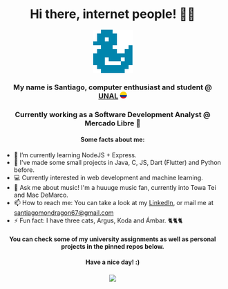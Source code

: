 **<h1 align='center'>Hi there, internet people! 👋🏾</h1>**

<p align="center">
    
  <img align='center' src='./images/logo.png'>
</p>

<h3 align='center'>My name is Santiago, computer enthusiast and student @ <a target='_blank' rel="noopener noreferrer" href='https://unal.edu.co'>UNAL</a> <img width=16 src='./images/flag.png'></h3>
<h3 align='center'>Currently working as a Software Development Analyst @ Mercado Libre 💪</h3>

**<h4 align="center">Some facts about me:</h4>**

- 🌱 I’m currently learning NodeJS + Express.
- 🌠 I've made some small projects in Java, C, JS, Dart (Flutter) and Python before.
- 💻 Currently interested in web development and machine learning.
- 💬 Ask me about music! I'm a huuuge music fan, currently into Towa Tei and Mac DeMarco.
- 📫 How to reach me: You can take a look at my [LinkedIn](https://www.linkedin.com/in/smondragong), or mail me at santiagomondragon67@gmail.com
- ⚡ Fun fact: I have three cats, Argus, Koda and Ámbar. 🐈🐈🐈

**<h4 align="center">You can check some of my university assignments as well as personal projects in the pinned repos below.</h4>**

**<h4 align="center">Have a nice day! :)</h4>**

<p align="center">
  <img align='center' src='https://gpvc.arturio.dev/smg5284'>
</p>
